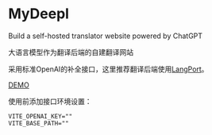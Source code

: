 # MyDeepl
Build a self-hosted translator website powered by ChatGPT

大语言模型作为翻译后端的自建翻译网站

采用标准OpenAI的补全接口，这里推荐翻译后端使用[LangPort](https://github.com/vtuber-plan/langport)。

[DEMO]()

使用前添加接口环境设置：
```
VITE_OPENAI_KEY=""
VITE_BASE_PATH=""
```